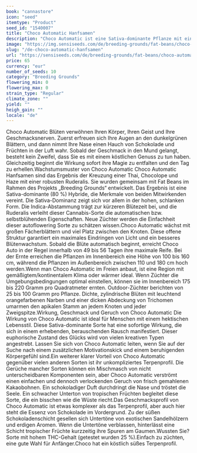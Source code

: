 ```yaml
---
book: "cannastore"
icon: "seed"
itemtype: "Product"
seed_id: "1540007"
title: "Choco Automatic Hanfsamen"
description: "Choco Automatic ist eine Sativa-dominante Pflanze mit einer Blütezeit von 49 bis 56 Tagen. Schokoladenaromen und erhebende Effekte für mehr Kreativität."
image: "https://img.sensiseeds.com/de/breeding-grounds/fat-beans/choco-automatic-image.png"
slug: "/de-choco-automatic-hanfsamen"
url: "https://sensiseeds.com/de/breeding-grounds/fat-beans/choco-automatic?a_aid=cannastore"
price: 65
currency: "eur"
number_of_seeds: 10
category: "Breeding Grounds"
flowering_min: 0
flowering_max: 0
strain_type: "Regular"
climate_zone: ""
yield: ""
heigh_gain: ""
locale: "de"
---
```

Choco Automatic Blüten verwöhnen Ihren Körper, Ihren Geist und Ihre Geschmacksnerven. Zuerst erfreuen sich Ihre Augen an den dunkelgrünen Blättern, und dann nimmt Ihre Nase einen Hauch von Schokolade und Früchten in der Luft wahr. Sobald der Geschmack in den Mund gelangt, besteht kein Zweifel, dass Sie es mit einem köstlichen Genuss zu tun haben. Gleichzeitig beginnt die Wirkung sofort ihre Magie zu entfalten und den Tag zu erhellen.Wachstumsmuster von Choco Automatic Choco Automatic Hanfsamen sind das Ergebnis der Kreuzung einer Thai, Chocolope und Haze mit einer robusten Ruderalis. Sie wurden gemeinsam mit Fat Beans im Rahmen des Projekts „Breeding Grounds“ entwickelt. Das Ergebnis ist eine Sativa-dominante (80 %) Hybride, die Merkmale von beiden Mitwirkenden vereint. Die Sativa-Dominanz zeigt sich vor allem in der hohen, schlanken Form. Die Indica-Abstammung trägt zur kürzeren Blütezeit bei, und die Ruderalis verleiht dieser Cannabis-Sorte die automatischen bzw. selbstblühenden Eigenschaften. Neue Züchter werden die Einfachheit dieser autoflowering Sorte zu schätzen wissen.Choco Automatic wächst mit großen Fächerblättern und viel Platz zwischen den Knoten. Diese offene Struktur garantiert ein maximales Eindringen von Licht und ein besseres Blütenwachstum. Sobald die Blüte automatisch beginnt, erreicht Choco Auto in der Regel innerhalb von 49 bis 56 Tagen ihre maximale Reife. Bei der Ernte erreichen die Pflanzen im Innenbereich eine Höhe von 100 bis 160 cm, während die Pflanzen im Außenbereich zwischen 110 und 180 cm hoch werden.Wenn man Choco Automatic im Freien anbaut, ist eine Region mit gemäßigtem/kontinentalem Klima oder wärmer ideal. Wenn Züchter die Umgebungsbedingungen optimal einstellen, können sie im Innenbereich 175 bis 220 Gramm pro Quadratmeter ernten. Outdoor-Züchter berichten von 25 bis 100 Gramm pro Pflanze. Dichte, zylindrische Blüten mit leuchtend orangefarbenen Narben und einer dicken Abdeckung von Trichomen umarmen den apikalen Stamm an jedem Knoten und jeder Zweigspitze.Wirkung, Geschmack und Geruch von Choco Automatic Die Wirkung von Choco Automatic ist ideal für Menschen mit einem hektischen Lebensstil. Diese Sativa-dominante Sorte hat eine sofortige Wirkung, die sich in einem erhebenden, berauschenden Rausch manifestiert. Dieser euphorische Zustand des Glücks wird von vielen kreativen Typen angestrebt. Lassen Sie sich von Choco Automatic leiten, wenn Sie auf der Suche nach einem zusätzlichen Motivationskick und einem beruhigenden Körpergefühl sind.Ein weiterer klarer Vorteil von Choco Automatic gegenüber vielen anderen Sorten ist ihr unkompliziertes Terpenprofil. Die Gerüche mancher Sorten können ein Mischmasch von nicht unterscheidbaren Komponenten sein, aber Choco Automatic verströmt einen einfachen und dennoch verlockenden Geruch von frisch gemahlenen Kakaobohnen. Ein schokoladiger Duft durchdringt die Nase und tröstet die Seele. Ein schwacher Unterton von tropischen Früchten begleitet diese Sorte, die ein bisschen wie die Wüste riecht.Das Geschmacksprofil von Choco Automatic ist etwas komplexer als das Terpenprofil, aber auch hier steht die Essenz von Schokolade im Vordergrund. Zu der süßen Schokoladenschicht gesellen sich Untertöne von exotischen Sandelhölzern und erdigen Aromen. Wenn die Untertöne verblassen, hinterlässt eine Schicht tropischer Früchte kurzzeitig ihre Spuren am Gaumen.Wussten Sie?Sorte mit hohem THC-Gehalt (getestet wurden 25 %).Einfach zu züchten, eine gute Wahl für Anfänger.Choco hat ein köstlich süßes Terpenprofil.
